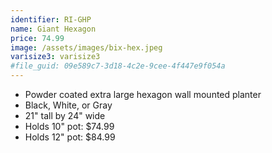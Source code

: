 ```yaml
---
identifier: RI-GHP
name: Giant Hexagon
price: 74.99
image: /assets/images/bix-hex.jpeg
varisize3: varisize3
#file_guid: 09e589c7-3d18-4c2e-9cee-4f447e9f054a
---
```



- Powder coated extra large hexagon wall mounted planter
- Black, White, or Gray  
- 21" tall by 24" wide
- Holds 10" pot: $74.99
- Holds 12" pot: $84.99  
